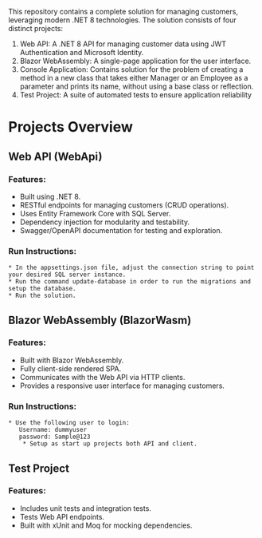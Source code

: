 This repository contains a complete solution for managing customers, leveraging modern .NET 8 technologies. The solution consists of four distinct projects:

1. Web API: A .NET 8 API for managing customer data using JWT Authentication and Microsoft Identity.
2. Blazor WebAssembly: A single-page application for the user interface.
3. Console Application: Contains solution for the problem of creating a method in a new class that takes either Manager or an Employee as a parameter and prints its name, without using a base class or reflection.
4. Test Project: A suite of automated tests to ensure application reliability

# **Projects Overview**

## Web API (WebApi)
  ### Features:
   * Built using .NET 8.
   * RESTful endpoints for managing customers (CRUD operations).
   * Uses Entity Framework Core with SQL Server.
   * Dependency injection for modularity and testability.
   * Swagger/OpenAPI documentation for testing and exploration.

### Run Instructions:
    * In the appsettings.json file, adjust the connection string to point your desired SQL server instance.
    * Run the command update-database in order to run the migrations and setup the database.
    * Run the solution.

## Blazor WebAssembly (BlazorWasm)
  ### Features:
* Built with Blazor WebAssembly.
* Fully client-side rendered SPA.
* Communicates with the Web API via HTTP clients.
* Provides a responsive user interface for managing customers.

### Run Instructions:
    * Use the following user to login:
       Username: dummyuser
       password: Sample@123
		* Setup as start up projects both API and client.

## Test Project
### Features:
* Includes unit tests and integration tests.
* Tests Web API endpoints.
* Built with xUnit and Moq for mocking dependencies.
